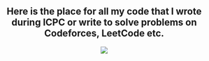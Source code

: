 <div id="header" align="center">
  <h2>Here is the place for all my code that I wrote during ICPC or write to solve problems on Codeforces, LeetCode etc.</h2>
  <img src="https://media0.giphy.com/media/mTPjPA6SSXgTsnZ1Dh/giphy.gif?cid=ecf05e473rmn17kqz6d567mo9kjkbbiwbjpqz5veouzedx6w&rid=giphy.gif&ct=g" widht="100%"/>
</div>
